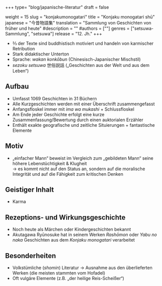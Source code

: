 +++
type= "blog/japanische-literatur"
draft = false

weight = 15
slug = "konjakumonogatari"
title = "Konjaku monogatari shū"
japanese = "今昔物語集"
translation = "Sammlung von Geschichten von früher und heute"
#description = ""
#authors = [""]
genres = ["setsuwa-Sammlung", "setsuwa"]
release = "12. Jh."
+++

- ⅔ der Texte sind buddhistisch motiviert und handeln von karmischer Retribution
- Stark didaktischer Unterton
- Sprache: _wakan konkōbun_ (Chinesisch-Japanischer Mischstil)
- _sezoku setsuwa_ 世俗説話 („Geschichten aus der Welt und aus dem Leben“)

## Aufbau

- Umfasst 1069 Geschichten in 31 Büchern
- Alle Kurzgeschichten werden mit einer Überschrift zusammengefasst
- Anfangsfloskel immer mit _ima wa mukashi_ + Schlussfloskel
- Am Ende jeder Geschichte erfolgt eine kurze Zusammenfassung/Bewertung durch einen auktorialen Erzähler
- Enthält exakte geografische und zeitliche Situierungen + fantastische Elemente

## Motiv

- „einfacher Mann“ beweist im Vergleich zum „gebildeten Mann“ seine höhere Lebenstüchtigkeit & Klugheit  
  -> es kommt nicht auf den Status an, sondern auf die moralische Integrität und auf die Fähigkeit zum kritischen Denken

## Geistiger Inhalt

- Karma

## Rezeptions- und Wirkungsgeschichte

- Noch heute als Märchen oder Kindergeschichten bekannt
- Akutagawa Ryūnosuke hat in seinem Werken _Rashōmon_ oder _Yabu no naka_ Geschichten aus dem _Konjaku monogatari_ verarbeitet

## Besonderheiten

- Volkstümliche (_shomin_) Literatur -> Ausnahme aus den überlieferten Werken (die meisten stammten vom Hofadel)
- Oft vulgäre Elemente (z.B. „der heilige Reis-Scheißer“)

